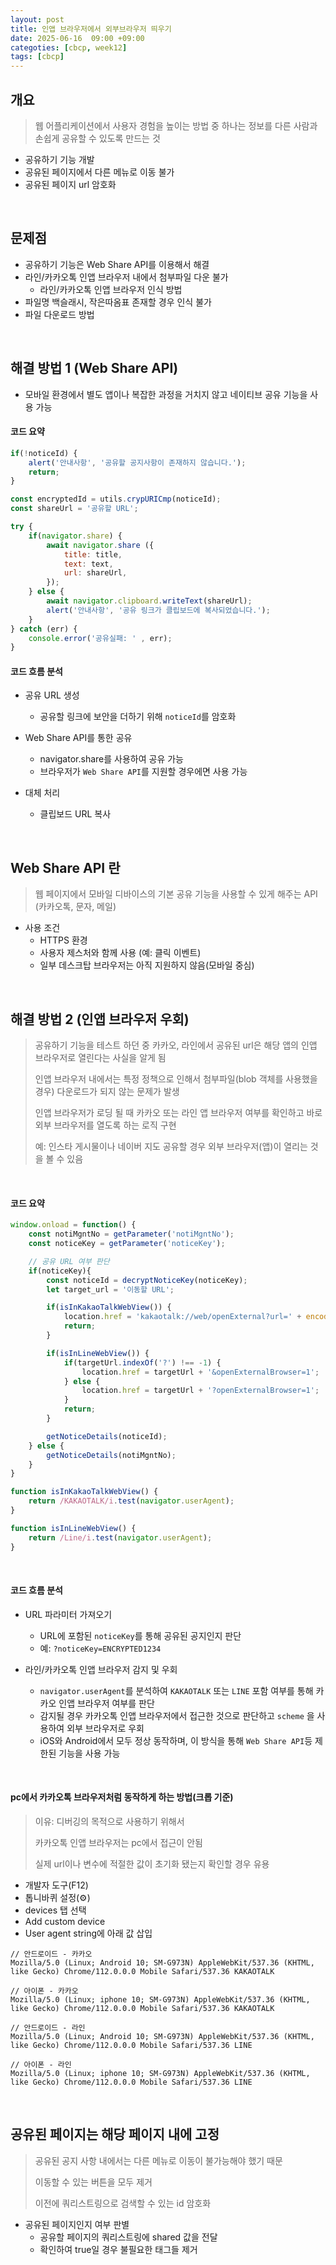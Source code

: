 ```yaml
---
layout: post
title: 인앱 브라우저에서 외부브라우저 띄우기
date: 2025-06-16  09:00 +09:00
categoties: [cbcp, week12]
tags: [cbcp]
---
```


## 개요

> 웹 어플리케이션에서 사용자 경험을 높이는 방법 중 하나는 정보를 다른 사람과 손쉽게 공유할 수 있도록 만드는 것

- 공유하기 기능 개발
- 공유된 페이지에서 다른 메뉴로 이동 불가
- 공유된 페이지 url 암호화

<br>

## 문제점

- 공유하기 기능은 Web Share API를 이용해서 해결
- 라인/카카오톡 인앱 브라우저 내에서 첨부파일 다운 불가
  - 라인/카카오톡 인앱 브라우저 인식 방법
- 파일명 백슬래시, 작은따옴표 존재할 경우 인식 불가
- 파일 다운로드 방법

<br>

## 해결 방법 1 (Web Share API)

- 모바일 환경에서 별도 앱이나 복잡한 과정을 거치지 않고 네이티브 공유 기능을 사용 가능


#### 코드 요약
```js
if(!noticeId) {
    alert('안내사항', '공유할 공지사항이 존재하지 않습니다.');
    return;
}

const encryptedId = utils.crypURICmp(noticeId);
const shareUrl = '공유할 URL';

try {
    if(navigator.share) {
        await navigator.share ({
            title: title,
            text: text,
            url: shareUrl,
        });
    } else {
        await navigator.clipboard.writeText(shareUrl);
        alert('안내사항', '공유 링크가 클립보드에 복사되었습니다.');
    }
} catch (err) {
    console.error('공유실패: ' , err);
}
```

#### 코드 흐름 분석

- 공유 URL 생성
  - 공유할 링크에 보안을 더하기 위해 `noticeId`를 암호화

- Web Share API를 통한 공유
  - navigator.share를 사용하여 공유 가능
  - 브라우저가 `Web Share API`를 지원할 경우에면 사용 가능

- 대체 처리
  - 클립보드 URL 복사

<br>

## Web Share API 란

> 웹 페이지에서 모바일 디바이스의 기본 공유 기능을 사용할 수 있게 해주는 API (카카오톡, 문자, 메일)

- 사용 조건
  - HTTPS 환경
  - 사용자 제스처와 함께 사용 (예: 클릭 이벤트)
  - 일부 데스크탑 브라우저는 아직 지원하지 않음(모바일 중심)

<br>

## 해결 방법 2 (인앱 브라우저 우회)

> 공유하기 기능을 테스트 하던 중 카카오, 라인에서 공유된 url은 해당 앱의 인앱 브라우저로 열린다는 사실을 알게 됨
>
> 인앱 브라우저 내에서는 특정 정책으로 인해서 첨부파일(blob 객체를 사용했을 경우) 다운로드가 되지 않는 문제가 발생
>
> 인앱 브라우저가 로딩 될 때 카카오 또는 라인 앱 브라우저 여부를 확인하고 바로 외부 브라우저를 열도록 하는 로직 구현
>
> 예: 인스타 게시물이나 네이버 지도 공유할 경우 외부 브라우저(앱)이 열리는 것을 볼 수 있음

<br>

#### 코드 요약

```js
window.onload = function() {
    const notiMgntNo = getParameter('notiMgntNo');
    const noticeKey = getParameter('noticeKey');

    // 공유 URL 여부 판단
    if(noticeKey){
        const noticeId = decryptNoticeKey(noticeKey);
        let target_url = '이동할 URL';

        if(isInKakaoTalkWebView()) {
            location.href = 'kakaotalk://web/openExternal?url=' + encodeURIComponent(targetUrl);
            return;
        }

        if(isInLineWebView()) {
            if(targetUrl.indexOf('?') !== -1) {
                location.href = targetUrl + '&openExternalBrowser=1';
            } else {
                location.href = targetUrl + '?openExternalBrowser=1';
            }
            return;
        }

        getNoticeDetails(noticeId);
    } else {
        getNoticeDetails(notiMgntNo);
    }
}

function isInKakaoTalkWebView() {
    return /KAKAOTALK/i.test(navigator.userAgent);
}

function isInLineWebView() {
    return /Line/i.test(navigator.userAgent);
}
```

<br>

#### 코드 흐름 분석

- URL 파라미터 가져오기
  - URL에 포함된 `noticeKey`를 통해 공유된 공지인지 판단
  - 예: `?noticeKey=ENCRYPTED1234`

- 라인/카카오톡 인앱 브라우저 감지 및 우회
  - `navigator.userAgent`를 분석하여 `KAKAOTALK` 또는 `LINE` 포함 여부를 통해 카카오 인앱 브라우저 여부를 판단
  - 감지될 경우 카카오톡 인앱 브라우저에서 접근한 것으로 판단하고 `scheme` 을 사용하여 외부 브라우저로 우회
  - iOS와 Android에서 모두 정상 동작하며, 이 방식을 통해 `Web Share API`등 제한된 기능을 사용 가능

<br>

#### pc에서 카카오톡 브라우저처럼 동작하게 하는 방법(크롭 기준)

> 이유: 디버깅의 목적으로 사용하기 위해서
> 
> 카카오톡 인앱 브라우저는 pc에서 접근이 안됨
> 
> 실제 url이나 변수에 적절한 값이 초기화 됐는지 확인할 경우 유용

- 개발자 도구(F12)
- 톱니바퀴 설정(⚙️)
- devices 탭 선택
- Add custom device
- User agent string에 아래 값 삽입

```init
// 안드로이드 - 카카오
Mozilla/5.0 (Linux; Android 10; SM-G973N) AppleWebKit/537.36 (KHTML, like Gecko) Chrome/112.0.0.0 Mobile Safari/537.36 KAKAOTALK

// 아이폰 - 카카오 
Mozilla/5.0 (Linux; iphone 10; SM-G973N) AppleWebKit/537.36 (KHTML, like Gecko) Chrome/112.0.0.0 Mobile Safari/537.36 KAKAOTALK

// 안드로이드 - 라인
Mozilla/5.0 (Linux; Android 10; SM-G973N) AppleWebKit/537.36 (KHTML, like Gecko) Chrome/112.0.0.0 Mobile Safari/537.36 LINE

// 아이폰 - 라인
Mozilla/5.0 (Linux; iphone 10; SM-G973N) AppleWebKit/537.36 (KHTML, like Gecko) Chrome/112.0.0.0 Mobile Safari/537.36 LINE
```

<br>

## 공유된 페이지는 해당 페이지 내에 고정

> 공유된 공지 사항 내에서는 다른 메뉴로 이동이 불가능해야 했기 때문
>
> 이동할 수 있는 버튼을 모두 제거
>
> 이전에 쿼리스트링으로 검색할 수 있는 id 암호화

- 공유된 페이지인지 여부 판별
  - 공유할 페이지의 쿼리스트링에 shared 값을 전달
  - 확인하여 true일 경우 불필요한 태그들 제거
